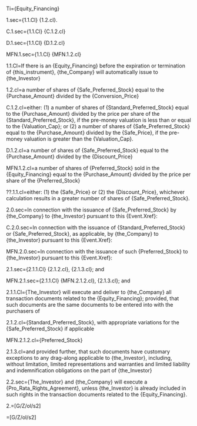 Ti={Equity_Financing}

1.sec={1.1.Cl} {1.2.cl}.

C.1.sec={1.1.Cl} {C.1.2.cl}

D.1.sec={1.1.Cl} {D.1.2.cl}

MFN.1.sec={1.1.Cl} {MFN.1.2.cl}

1.1.Cl=If there is an {Equity_Financing} before the expiration or termination of {this_instrument}, {the_Company} will automatically issue to {the_Investor}

1.2.cl=a number of shares of {Safe_Preferred_Stock} equal to the {Purchase_Amount} divided by the {Conversion_Price}

C.1.2.cl=either: (1) a number of shares of {Standard_Preferred_Stock} equal to the {Purchase_Amount} divided by the price per share of the {Standard_Preferred_Stock}, if the pre-money valuation is less than or equal to the {Valuation_Cap}; or (2) a number of shares of {Safe_Preferred_Stock} equal to the {Purchase_Amount} divided by the {Safe_Price}, if the pre-money valuation is greater than the {Valuation_Cap}.

D.1.2.cl=a number of shares of {Safe_Preferred_Stock} equal to the {Purchase_Amount} divided by the {Discount_Price}

MFN.1.2.cl=a number of shares of {Preferred_Stock} sold in the {Equity_Financing} equal to the {Purchase_Amount} divided by the price per share of the {Preferred_Stock}
 
??.1.1.cl=either: (1) the {Safe_Price} or (2) the {Discount_Price}, whichever calculation results in a greater number of shares of {Safe_Preferred_Stock}.


2.0.sec=In connection with the issuance of {Safe_Preferred_Stock} by {the_Company} to {the_Investor} pursuant to this {Event.Xref}:

C.2.0.sec=In connection with the issuance of {Standard_Preferred_Stock} or {Safe_Preferred_Stock}, as applicable, by {the_Company} to {the_Investor} pursuant to this {Event.Xref}:

MFN.2.0.sec=In connection with the issuance of such {Preferred_Stock} to {the_Investor} pursuant to this {Event.Xref}:

2.1.sec={2.1.1.Cl} {2.1.2.cl}, {2.1.3.cl}; and

MFN.2.1.sec={2.1.1.Cl} {MFN.2.1.2.cl}, {2.1.3.cl}; and

2.1.1.Cl={The_Investor} will execute and deliver to {the_Company} all transaction documents related to the {Equity_Financing}; provided, that such documents are the same documents to be entered into with the purchasers of

2.1.2.cl={Standard_Preferred_Stock}, with appropriate variations for the {Safe_Preferred_Stock} if applicable

MFN.2.1.2.cl={Preferred_Stock}

2.1.3.cl=and provided further, that such documents have customary exceptions to any drag-along applicable to {the_Investor}, including, without limitation, limited representations and warranties and limited liability and indemnification obligations on the part of {the_Investor}


2.2.sec={The_Investor} and {the_Company} will execute a {Pro_Rata_Rights_Agreement}, unless {the_Investor} is already included in such rights in the transaction documents related to the {Equity_Financing}.

2.=[G/Z/ol/s2]

=[G/Z/ol/s2]
